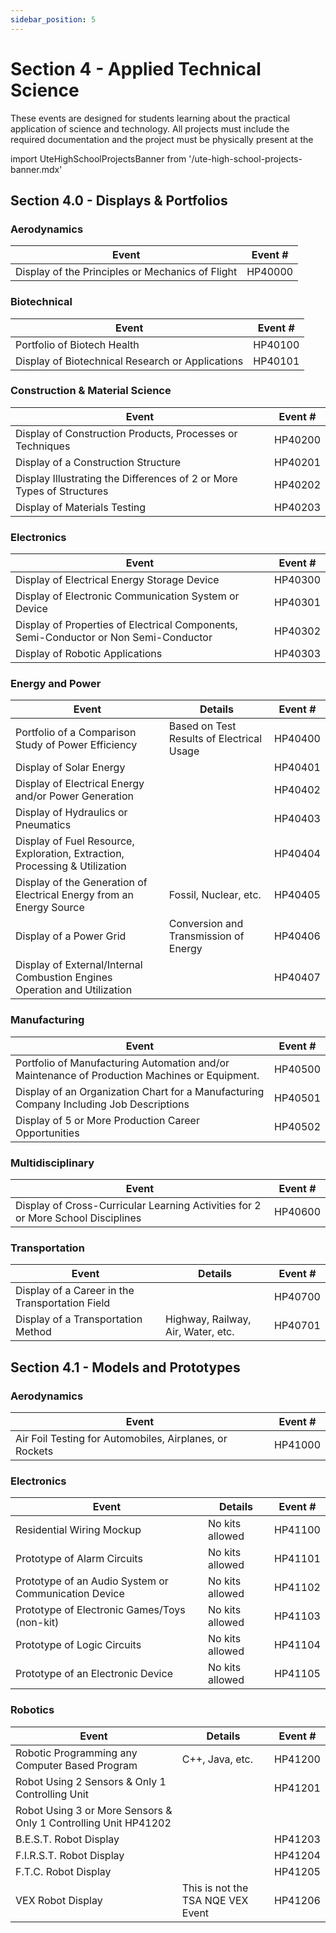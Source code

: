```yaml
---
sidebar_position: 5
---
```


# Section 4 - Applied Technical Science

These events are designed for students learning about the practical application of science and technology.
All projects must include the required documentation and the project must be physically present at the

import UteHighSchoolProjectsBanner from '/ute-high-school-projects-banner.mdx'

<UteHighSchoolProjectsBanner />

## Section 4.0 - Displays & Portfolios

### Aerodynamics

| Event                                            | Event # |
| ------------------------------------------------ | ------- |
| Display of the Principles or Mechanics of Flight | HP40000 |

### Biotechnical

| Event                                            | Event # |
| ------------------------------------------------ | ------- |
| Portfolio of Biotech Health                      | HP40100 |
| Display of Biotechnical Research or Applications | HP40101 |

### Construction & Material Science

| Event                                                                 | Event # |
| --------------------------------------------------------------------- | ------- |
| Display of Construction Products, Processes or Techniques             | HP40200 |
| Display of a Construction Structure                                   | HP40201 |
| Display Illustrating the Differences of 2 or More Types of Structures | HP40202 |
| Display of Materials Testing                                          | HP40203 |

### Electronics

| Event                                                                                | Event # |
| ------------------------------------------------------------------------------------ | ------- |
| Display of Electrical Energy Storage Device                                          | HP40300 |
| Display of Electronic Communication System or Device                                 | HP40301 |
| Display of Properties of Electrical Components, Semi-Conductor or Non Semi-Conductor | HP40302 |
| Display of Robotic Applications                                                      | HP40303 |

### Energy and Power

| Event                                                                       | Details                                   | Event # |
| --------------------------------------------------------------------------- | ----------------------------------------- | ------- |
| Portfolio of a Comparison Study of Power Efficiency                         | Based on Test Results of Electrical Usage | HP40400 |
| Display of Solar Energy                                                     |                                           | HP40401 |
| Display of Electrical Energy and/or Power Generation                        |                                           | HP40402 |
| Display of Hydraulics or Pneumatics                                         |                                           | HP40403 |
| Display of Fuel Resource, Exploration, Extraction, Processing & Utilization |                                           | HP40404 |
| Display of the Generation of Electrical Energy from an Energy Source        | Fossil, Nuclear, etc.                     | HP40405 |
| Display of a Power Grid                                                     | Conversion and Transmission of Energy     | HP40406 |
| Display of External/Internal Combustion Engines Operation and Utilization   |                                           | HP40407 |

### Manufacturing

| Event                                                                                         | Event # |
| --------------------------------------------------------------------------------------------- | ------- |
| Portfolio of Manufacturing Automation and/or Maintenance of Production Machines or Equipment. | HP40500 |
| Display of an Organization Chart for a Manufacturing Company Including Job Descriptions       | HP40501 |
| Display of 5 or More Production Career Opportunities                                          | HP40502 |

### Multidisciplinary

| Event                                                                            | Event # |
| -------------------------------------------------------------------------------- | ------- |
| Display of Cross-Curricular Learning Activities for 2 or More School Disciplines | HP40600 |

### Transportation

| Event                                           | Details                            | Event # |
| ----------------------------------------------- | ---------------------------------- | ------- |
| Display of a Career in the Transportation Field |                                    | HP40700 |
| Display of a Transportation Method              | Highway, Railway, Air, Water, etc. | HP40701 |

## Section 4.1 - Models and Prototypes

### Aerodynamics

| Event                                                   | Event # |
| ------------------------------------------------------- | ------- |
| Air Foil Testing for Automobiles, Airplanes, or Rockets | HP41000 |

### Electronics

| Event                                                | Details         | Event # |
| ---------------------------------------------------- | --------------- | ------- |
| Residential Wiring Mockup                            | No kits allowed | HP41100 |
| Prototype of Alarm Circuits                          | No kits allowed | HP41101 |
| Prototype of an Audio System or Communication Device | No kits allowed | HP41102 |
| Prototype of Electronic Games/Toys (non-kit)         | No kits allowed | HP41103 |
| Prototype of Logic Circuits                          | No kits allowed | HP41104 |
| Prototype of an Electronic Device                    | No kits allowed | HP41105 |

### Robotics

| Event                                                           | Details                           | Event # |
| --------------------------------------------------------------- | --------------------------------- | ------- |
| Robotic Programming any Computer Based Program                  | C++, Java, etc.                   | HP41200 |
| Robot Using 2 Sensors & Only 1 Controlling Unit                 |                                   | HP41201 |
| Robot Using 3 or More Sensors & Only 1 Controlling Unit HP41202 |
| B.E.S.T. Robot Display                                          |                                   | HP41203 |
| F.I.R.S.T. Robot Display                                        |                                   | HP41204 |
| F.T.C. Robot Display                                            |                                   | HP41205 |
| VEX Robot Display                                               | This is not the TSA NQE VEX Event | HP41206 |
